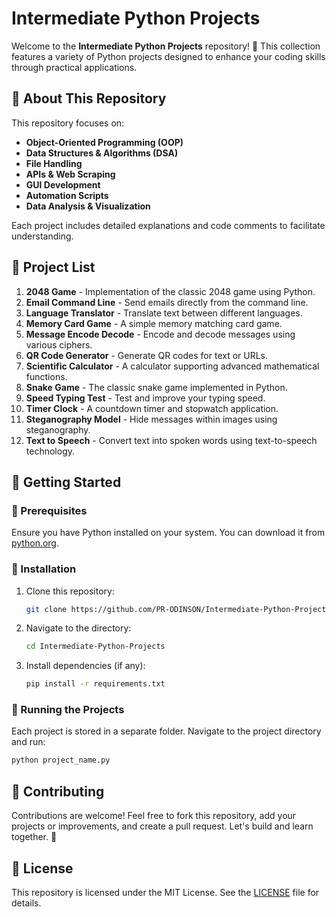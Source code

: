 # Intermediate Python Projects

Welcome to the **Intermediate Python Projects** repository! 🚀 This collection features a variety of Python projects designed to enhance your coding skills through practical applications.

## 📌 About This Repository

This repository focuses on:

- **Object-Oriented Programming (OOP)**
- **Data Structures & Algorithms (DSA)**
- **File Handling**
- **APIs & Web Scraping**
- **GUI Development**
- **Automation Scripts**
- **Data Analysis & Visualization**

Each project includes detailed explanations and code comments to facilitate understanding.

## 📂 Project List

1. **2048 Game** - Implementation of the classic 2048 game using Python.
2. **Email Command Line** - Send emails directly from the command line.
3. **Language Translator** - Translate text between different languages.
4. **Memory Card Game** - A simple memory matching card game.
5. **Message Encode Decode** - Encode and decode messages using various ciphers.
6. **QR Code Generator** - Generate QR codes for text or URLs.
7. **Scientific Calculator** - A calculator supporting advanced mathematical functions.
8. **Snake Game** - The classic snake game implemented in Python.
9. **Speed Typing Test** - Test and improve your typing speed.
10. **Timer Clock** - A countdown timer and stopwatch application.
11. **Steganography Model** - Hide messages within images using steganography.
12. **Text to Speech** - Convert text into spoken words using text-to-speech technology.

## 🚀 Getting Started

### 🔹 Prerequisites

Ensure you have Python installed on your system. You can download it from [python.org](https://www.python.org/).

### 🔹 Installation

1. Clone this repository:

   ```bash
   git clone https://github.com/PR-ODINSON/Intermediate-Python-Projects.git
   ```

2. Navigate to the directory:

   ```bash
   cd Intermediate-Python-Projects
   ```

3. Install dependencies (if any):

   ```bash
   pip install -r requirements.txt
   ```

### 🔹 Running the Projects

Each project is stored in a separate folder. Navigate to the project directory and run:

```bash
python project_name.py
```

## 🤝 Contributing

Contributions are welcome! Feel free to fork this repository, add your projects or improvements, and create a pull request. Let's build and learn together. 🚀

## 📜 License

This repository is licensed under the MIT License. See the [LICENSE](LICENSE) file for details.

